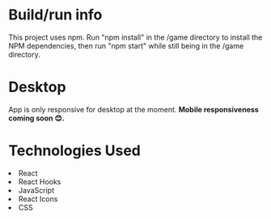 <h1>Build/run info</h1>
<p>This project uses npm. Run "npm install" in the /game directory to install the NPM dependencies, then run "npm start" while still being in the /game directory.</p>
<h1>Desktop</h1>
<p>App is only responsive for desktop at the moment. <strong>Mobile responsiveness coming soon 😊.</strong></p>
<h1>Technologies Used</h1>
<li>React</li>
<li>React Hooks</li>
<li>JavaScript</li>
<li>React Icons</li>
<li>CSS</li>
